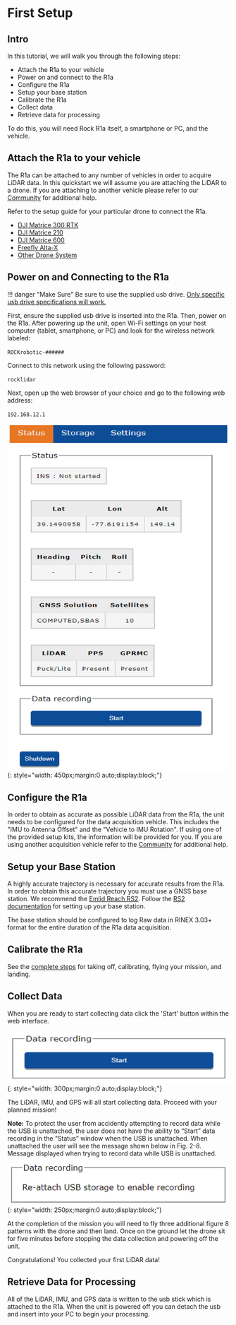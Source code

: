 # First Setup

## Intro

In this tutorial, we will walk you through the following steps:

* Attach the R1a to your vehicle
* Power on and connect to the R1a
* Configure the R1a
* Setup your base station
* Calibrate the R1a
* Collect data
* Retrieve data for processing

To do this, you will need Rock R1a itself, a smartphone or PC, and the vehicle.

## Attach the R1a to your vehicle

The R1a can be attached to any number of vehicles in order to acquire LiDAR data. In this quickstart we will assume you are attaching the LiDAR to a drone. If you are attaching to another vehicle please refer to our [Community](https://community.rockrobotic.com) for additional help.

Refer to the setup guide for your particular drone to connect the R1a.

* [DJI Matrice 300 RTK](../drone-setup/m300.md)
* [DJI Matrice 210](../drone-setup/m210.md)
* [DJI Matrice 600](../drone-setup/m600.md)
* [Freefly Alta-X](../drone-setup/alta-x.md)
* [Other Drone System](../drone-setup/other.md)

## Power on and Connecting to the R1a

!!! danger "Make Sure"
    Be sure to use the supplied usb drive. [Only specific usb drive specifications will work.](https://www.amazon.com/gp/product/B07BPKKTGL)

First, ensure the supplied usb drive is inserted into the R1a. Then, power on the R1a. After powering up the unit, open Wi-Fi settings on your host computer (tablet, smartphone, or PC) and look for the wireless network labeled:

`ROCKrobotic-######`

Connect to this network using the following password:

`rocklidar`

Next, open up the web browser of your choice and go to the following web address:

`192.168.12.1`

![Web Interface](../img/web-interface.png){: style="width: 450px;margin:0 auto;display:block;"}

## Configure the R1a

In order to obtain as accurate as possible LiDAR data from the R1a, the unit needs to be configured for the data acquisition vehicle. This includes the "IMU to Antenna Offset" and the "Vehicle to IMU Rotation". If using one of the provided setup kits, the information will be provided for you. If you are using another acquisition vehicle refer to the [Community](https://community.rockrobotic.com) for additional help.

## Setup your Base Station

A highly accurate trajectory is necessary for accurate results from the R1a. In order to obtain this accurate trajectory you must use a GNSS base station. We recommend the [Emlid Reach RS2](https://store.emlid.com/?ref=40). Follow the [RS2 documentation](https://docs.emlid.com/reachrs2/) for setting up your base station.

The base station should be configured to log Raw data in RINEX 3.03+ format for the entire duration of the R1a data acquisition.

## Calibrate the R1a

See the [complete steps](../../Calibration/Calibration) for taking off, calibrating, flying your mission, and landing.

## Collect Data

When you are ready to start collecting data click the 'Start' button within the web interface.

![Start](../img/start.png){: style="width: 300px;margin:0 auto;display:block;"}

The LiDAR, IMU, and GPS will all start collecting data. Proceed with your planned mission!

**Note:** To protect the user from accidently attempting to record data while the USB is unattached, the user does not have the ability to “Start” data recording in the “Status” window when the USB is unattached. When unattached the user will see the message shown below in Fig. 2-8. Message displayed when trying to record data while USB is unattached.

![Attach Storage](../img/re-attach.png){: style="width: 250px;margin:0 auto;display:block;"}

At the completion of the mission you will need to fly three additional figure 8 patterns with the drone and then land. Once on the ground let the drone sit for five minutes before stopping the data collection and powering off the unit.

Congratulations! You collected your first LiDAR data!

## Retrieve Data for Processing

All of the LiDAR, IMU, and GPS data is written to the usb stick which is attached to the R1a. When the unit is powered off you can detach the usb and insert into your PC to begin your processing.
